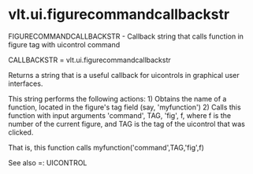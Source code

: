 # vlt.ui.figurecommandcallbackstr

  FIGURECOMMANDCALLBACKSTR - Callback string that calls function in figure tag with uicontrol command
 
   CALLBACKSTR = vlt.ui.figurecommandcallbackstr
 
   Returns a string that is a useful callback for uicontrols in graphical user interfaces.
 
   This string performs the following actions:
        1)  Obtains the name of a function, located in the figure's tag field (say, 'myfunction')
        2)  Calls this function with input arguments 'command', TAG, 'fig', f, where f is the
            number of the current figure, and TAG is the tag of the uicontrol that was clicked.
 
   That is, this function calls myfunction('command',TAG,'fig',f)
 
   See also =: UICONTROL
